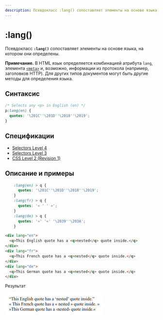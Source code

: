 ```yaml
---
description: Псевдокласс :lang() сопоставляет элементы на основе языка, на котором они определены
---
```


# :lang()

Псевдокласс **`:lang()`** сопоставляет элементы на основе языка, на котором они определены.

**Примечание.** В HTML язык определяется комбинацией атрибута `lang`, элемента [`<meta>`](../html/meta.md) и, возможно, информации из протокола (например, заголовков HTTP). Для других типов документов могут быть другие методы для определения языка.

## Синтаксис

```css
/* Selects any <p> in English (en) */
p:lang(en) {
  quotes: '\201C''\201D''\2018''\2019';
}
```

## Спецификации

- [Selectors Level 4](https://drafts.csswg.org/selectors-4/#lang-pseudo)
- [Selectors Level 3](https://drafts.csswg.org/selectors-3/#lang-pseudo)
- [CSS Level 2 (Revision 1)](http://www.w3.org/TR/CSS2/selector.html#lang)

## Описание и примеры

```css tab="CSS"
	:lang(en) > q {
	  quotes: '\201C''\201D''\2018''\2019';
	}
	:lang(fr) > q {
	  quotes: '« ' ' »';
	}
	:lang(de) > q {
	  quotes: '»' '«' '\2039''\203A';
	}
```

```html tab="HTML"
<div lang="en">
  <q>This English quote has a <q>nested</q> quote inside.</q>
</div>
<div lang="fr">
  <q>This French quote has a <q>nested</q> quote inside.</q>
</div>
<div lang="de">
  <q>This German quote has a <q>nested</q> quote inside.</q>
</div>
```

Результат

![Пример работы псевдо-класса :lang()](lang.png)

